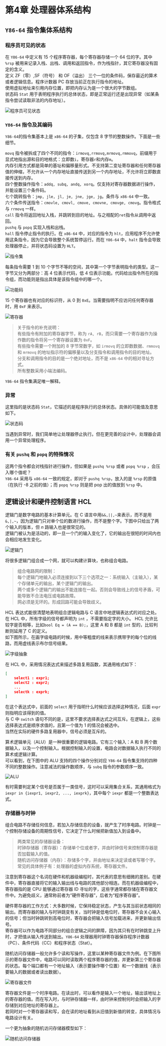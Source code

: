 # 第4章 处理器体系结构

## `Y86-64` 指令集体系结构
### 程序员可见的状态
在 `Y86-64` 中定义有 15 个程序寄存器，每个寄存器存储一个 64 位的字。其中 `%rsp` 被用来记录入栈、出栈、调用和返回指令，作为栈指针，其它寄存器没有固定的含义。  
定义 ZF（零）,SF（符号） 和 OF（溢出） 三个一位的条件码，保存最近的算术或者逻辑信息。程序计数器 PC 存放当前正在执行指令的地址。  
使用虚拟地址来引用内存位置，即把内存认为是一个很大的字节数组。  
状态码 `Stat` 用于表明程序执行的总体状态，即是正常运行还是出现异常（如某条指令尝试读取非法的内存地址）。

![程序员可见状态](_v_images/20211004224955526_20686.png)

### `Y86-64` 指令及其编码
`Y86-64`的指令集基本上是 `x86-64` 的子集，仅包含 8 字节的整数操作。下面是一些细节。

`movq` 指令被拆成了四个不同的指令：`irmovq,rrmovq,mrmovq,rmmovq`，前缀用于显式地指出源和目的地格式：立即数`i`，寄存器`r`和内存`m`。  
内存引用方式都是简单的基址和偏移量形式。不支持第二变址寄存器和任何寄存器值的伸缩，不允许从一个内存地址直接传送到另一个内存地址，不允许将立即数直接传送到内存。  
四个整数操作指令：`addq, subq, andq, xorq`。仅支持对寄存器数据进行操作，并能设置三个条件码。  
七个跳转指令：`jmp, jle, jl, je, jne, jge, jg`。条件与 `x86-64` 中一致。  
六个条件传送指令：`cmovle, cmovl, cmove, cmovne, cmovge, cmovg`。指令格式与 `rrmovq` 一样。  
`call` 指令将返回地址入栈，并跳转到目的地址。与之相配的`ret`指令从调用中返回。  
`pushq` 与 `popq` 实现入栈和出栈。  
`hall` 指令停止指令的执行。在 `x86-64` 中，对应的指令为 `hlt`，应用程序不允许使用这条指令，因为它会导致整个系统暂停运行。而在 `Y86-64` 中，`halt` 指令会导致处理器停止，并将状态码设置为 `HLT`。

![指令集](_v_images/20211004225427046_12551.png)

每条指令需要 1 到 10 个字节不等的空间，其中第一个字节表明指令的类型。这一字节又分为两部分：高 4 位表示代码，低 4 位表示功能。代码给出指令所在的指令组，而功能则是指出具体是该指令组中的哪一个。

![功能码](_v_images/20211004230145541_15553.png)

15 个寄存器也有对应的标识符，从 0 到 `0xE`。当需要指明不应访问任何寄存器时，用 `0xF` 来表示。

![寄存器](_v_images/20211004230405432_4632.png)

> 关于指令的补充说明：  
> 有些指令有附加的寄存器字节，称为 `rA, rB`，而只需要一个寄存器作为操作数的指令将另一个寄存器设置为 `0xF`。  
> 有些指令需要一个附加的 8 字节常数字，如 `irmovq` 的立即数数据、`rmmovq` 和 `mrmovq` 的地址指示符的偏移量以及分支指令和调用指令的目的地址。  
> 分支和调用指令的目的是一个绝对地址，而不是 `x86-64` 中的相对寻址方式。  
> 所有整数采用小端法编码。

`Y86-64` 指令集满足唯一解释。

### 异常
这里指的是状态码 `Stat`，它描述的是程序执行的总体状态。具体的可能值及意思如下。

![状态码](_v_images/20211005221658404_14700.png)

当遇到异常时，我们简单地让处理器停止执行。但在更完善的设计中，处理器会调用一个异常处理程序。

### 有关 `pushq` 和 `popq` 的特殊情况
这两个指令都会对栈指针进行操作，但如果是 `pushq %rsp` 或者 `popq %rsp` ，会压入哪个值呢？  
`Y86-64` 采用与 `x86-64` 一致的规定，即对于 `pushq %rsp`，放入的是 `%rsp` 的原值（在执行 -8 之前的值）；而 `popq %rsp` 则是把 pop 出的值放到 `%rsp` 中。

## 逻辑设计和硬件控制语言 HCL

逻辑门是数字电路的基本计算单元。在 C 语言中用`&&,||,~`来表示，而不是用 `&,|,~`，因为逻辑门只对单个位的数进行操作，而不是整个字。下图中只给出了两个输入的版本，但 $n$ 路输入也是很常见的。  
逻辑门被认为是活动的，即一旦一个门的输入变化了，它的输出在很短的时间内也会相应地发生变化。

![逻辑门](_v_images/20211007132009385_11112.png)

将很多逻辑门组合成一个网，就可以构建计算块，也称组合电路。

> 组合电路网的限制：  
> 每个逻辑门地输入必须连接到以下三个选项之一：系统输入（主输入），某个存储单元的输出，某个逻辑门的输出。  
> 两个或多个逻辑门的输出不能连接在一起。否则会导致线上的信号矛盾，可能导致不合法电压或电路故障。  
> 网必须是无环的。形成回路可能会导致歧义。

HCL 表达式能很清楚地表明组合逻辑电路与 C 语言中地逻辑表达式的对应之处。  
在 HCL 中，所有字级的信号都声明为 `int` ，不需要指定字的大小。 HCL 允许比较字是否相等，比如`bool Eq = (A == B);`，这里 A 和 B 都是 `int` 型的，比较判断则延用了 C 的定义。  
如下图所示，在画字级电路的时候，用中等粗度的线来表示携带字的每个位的线路，而用虚线表示布尔信号结果。

![字级抽象](_v_images/20211007133410114_22016.png)

在 HCL 中，采用情况表达式来描述多路复用函数，其通用格式如下：

```json
[
    select1 : expr1;
    select2 : expr2;
    ...
    selectk : exprk;
]
```

在这个表达式中，前面的 `select` 用于指明什么时候应该选择这种情况，后面 `expr` 则指明应该得到的值。  
与 C 中 `switch` 语句不同的是，这里不要求选择表达式之间互斥。在逻辑上，这些选择表达式是顺序求值的，且第一个值为 1 的情况会被选中。  
当然在实际的硬件多路复用器中，信号必须是互斥的。

算术逻辑单元（ALU）是一种很重要的逻辑电路。它有三个输入：A 和 B 两个数据输入，以及一个控制输入。根据控制输入的设置，电路会对数据输入执行不同的算术或逻辑计算。  
可以看到，在下图中的 ALU 支持的四个操作分别对应 `Y86-64` 指令集支持的四种不同的整数操作。注意减法的操作数顺序，与 `subq` 指令的参数顺序一致。

![ALU](_v_images/20211007134736205_1599.png)

有时需要判定某个信号是否属于一类信号，这时可以采用集合关系，其通用格式为 `iexpr in {iexpr1, iexpr2, ..., iexprk}`，其中每个 `iexpr` 都是一个整数表达式。

### 存储器与时钟
组合电路不存储任何信息，若加入存储信息的设备，就产生了时序电路。时钟是一个控制存储设备的周期性信号，它决定了什么时候把新值加入到设备中。

> 两类常见的存储器设备：  
> 时钟存储器（寄存器）：存储单个位或者字，并由时钟信号来控制寄存器是否加载输入的值。  
> 随机访问存储器（内存）：存储多个字，并由地址来决定读或者写哪个字。常见的具体例子有：处理器的虚拟内存系统，寄存器文件。

注意到寄存器这个名词在硬件和机器级编程时，其代表的意思有细微的差别。在硬件中，寄存器直接将它的输入输出线与电路的其他部分相连。而在机器级编程中，寄存器指的是 CPU 能够通过寄存器 ID 寻址的字，这些字通常都存储在寄存器文件中。为避免歧义，通常称前者为“硬件寄存器”，后者为“程序寄存器”。

硬件寄存器的工作方式：大多数时候，它保持稳定状态，产生与其当前状态相同的输出。而寄存器的输入与时钟跳变有关，当时钟是低电位时，寄存器不会关心输入的信号；但当时钟跳转到高电位时，寄存器会把输入信号加载进来，并更新输出信号。  
寄存器可以作为电路不同部分的组合逻辑之间的屏障，因为其只有在时钟跳变上升时，才把值从输入传送到输出。`Y86-64` 处理器用时钟寄存器保存程序计数器（PC）、条件代码（CC）和程序状态（Stat）。

随机访问存储器一般允许多个读和写操作，这里以某种寄存器文件为例。在下图所示的寄存器文件中，电路可以同时读取两个程序寄存器的值，并更新第三个寄存器的状态。每个端口都有一个地址输入（表示要操作哪个位置）和一个数据线（表示要输入的数据或者读出数据）。

![寄存器文件](_v_images/20211007144714000_2072.png)

寄存器文件是一个时序电路。在读出时，可以看作是输入一个地址，输出该地址上的寄存器的值。而在写入时，与时钟存储器一样，由时钟来控制何时会把输入的字存储到对应地址的寄存器上。  
若同时对一个寄存器读和写，会在读的地址看到从旧值到新值的转变，具体情况与电路设计有关。

一个更为抽象的随机访问存储器模型如下：

![随机访问存储器](_v_images/20211007145308852_8894.png)